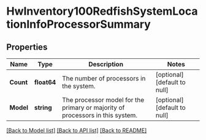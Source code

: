 # HwInventory100RedfishSystemLocationInfoProcessorSummary

## Properties
Name | Type | Description | Notes
------------ | ------------- | ------------- | -------------
**Count** | **float64** | The number of processors in the system. | [optional] [default to null]
**Model** | **string** | The processor model for the primary or majority of processors in this system. | [optional] [default to null]

[[Back to Model list]](../README.md#documentation-for-models) [[Back to API list]](../README.md#documentation-for-api-endpoints) [[Back to README]](../README.md)

